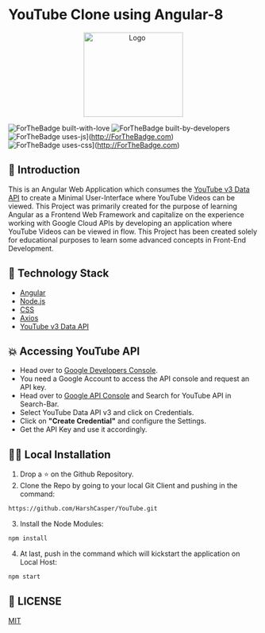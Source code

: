 # YouTube Clone using Angular-8

<p align="center">
  <a href="https://github.com/HarshCasper/YouTube">
    <img src="https://www.freepnglogos.com/uploads/youtube-logo-hd-8.png" alt="Logo" width="200" height="170">
  </a>

![ForTheBadge built-with-love](http://ForTheBadge.com/images/badges/built-with-love.svg)
![ForTheBadge built-by-developers](http://ForTheBadge.com/images/badges/built-by-developers.svg)
![ForTheBadge uses-js](http://ForTheBadge.com/images/badges/uses-js.svg)](http://ForTheBadge.com)
![ForTheBadge uses-css](http://ForTheBadge.com/images/badges/uses-css.svg)](http://ForTheBadge.com)

  ## 📌 Introduction

This is an Angular Web Application which consumes the [YouTube v3 Data API](https://developers.google.com/youtube/v3) to create a Minimal
User-Interface where YouTube Videos can be viewed. This Project was primarily created for the purpose of learning Angular as a Frontend Web
Framework and capitalize on the experience working with Google Cloud APIs by developing an application where YouTube Videos can be viewed in flow. This Project has been created solely for educational purposes to learn some advanced concepts in Front-End Development.

  ## 🏁 Technology Stack

* [Angular](https://angular.io/)
* [Node.js](https://nodejs.org/)
* [CSS](https://en.wikipedia.org/wiki/Cascading_Style_Sheets)
* [Axios](https://github.com/axios/axios)
* [YouTube v3 Data API](https://developers.google.com/youtube/v3)

## 💥 Accessing YouTube API

- Head over to [Google Developers Console](https://developers.google.com/youtube/v3/getting-started).
- You need a Google Account to access the API console and request an API key.
- Head over to [Google API Console](https://console.developers.google.com/) and Search for YouTube API in Search-Bar.
- Select YouTube Data API v3 and click on Credentials.
- Click on <b>"Create Credential"</b> and configure the Settings.
- Get the API Key and use it accordingly.

## 🏃‍♂️ Local Installation

1. Drop a ⭐ on the Github Repository. 
2. Clone the Repo by going to your local Git Client and pushing in the command: 

```sh
https://github.com/HarshCasper/YouTube.git
```

3. Install the Node Modules: 
```sh
npm install
```

4. At last, push in the command which will kickstart the application on Local Host:
```sh
npm start
```

## 📜 LICENSE

[MIT](https://github.com/HarshCasper/YouTube/blob/master/LICENSE)
